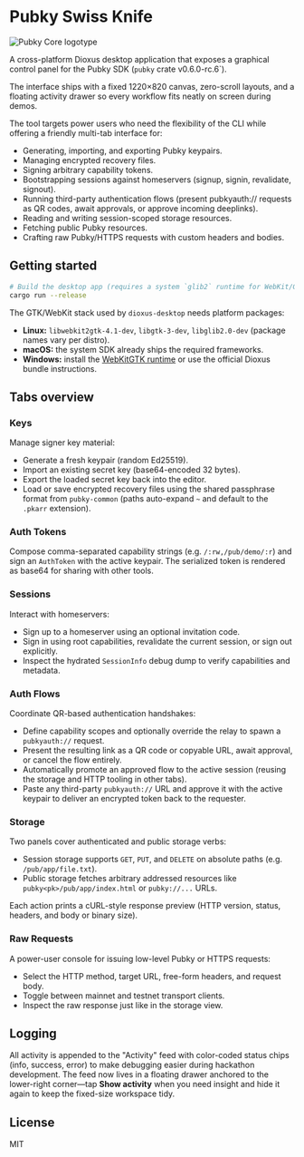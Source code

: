 # Pubky Swiss Knife

![Pubky Core logotype](https://pubky.org/pubky-core-logo.svg)

A cross-platform Dioxus desktop application that exposes a graphical control panel for the Pubky SDK (`pubky` crate v0.6.0-rc.6`).

The interface ships with a fixed 1220×820 canvas, zero-scroll layouts, and a floating activity drawer so every workflow fits neatly on screen during demos.

The tool targets power users who need the flexibility of the CLI while offering a friendly multi-tab interface for:

- Generating, importing, and exporting Pubky keypairs.
- Managing encrypted recovery files.
- Signing arbitrary capability tokens.
- Bootstrapping sessions against homeservers (signup, signin, revalidate, signout).
- Running third-party authentication flows (present pubkyauth:// requests as QR codes, await approvals, or approve incoming deeplinks).
- Reading and writing session-scoped storage resources.
- Fetching public Pubky resources.
- Crafting raw Pubky/HTTPS requests with custom headers and bodies.

## Getting started

```bash
# Build the desktop app (requires a system `glib2` runtime for WebKit/GTK)
cargo run --release
```

The GTK/WebKit stack used by `dioxus-desktop` needs platform packages:

- **Linux:** `libwebkit2gtk-4.1-dev`, `libgtk-3-dev`, `libglib2.0-dev` (package names vary per distro).
- **macOS:** the system SDK already ships the required frameworks.
- **Windows:** install the [WebKitGTK runtime](https://webkitgtk.org/) or use the official Dioxus bundle instructions.

## Tabs overview

### Keys

Manage signer key material:

- Generate a fresh keypair (random Ed25519).
- Import an existing secret key (base64-encoded 32 bytes).
- Export the loaded secret key back into the editor.
- Load or save encrypted recovery files using the shared passphrase format from `pubky-common` (paths auto-expand `~` and default to the `.pkarr` extension).

### Auth Tokens

Compose comma-separated capability strings (e.g. `/:rw,/pub/demo/:r`) and sign an `AuthToken` with the active keypair. The serialized token is rendered as base64 for sharing with other tools.

### Sessions

Interact with homeservers:

- Sign up to a homeserver using an optional invitation code.
- Sign in using root capabilities, revalidate the current session, or sign out explicitly.
- Inspect the hydrated `SessionInfo` debug dump to verify capabilities and metadata.

### Auth Flows

Coordinate QR-based authentication handshakes:

- Define capability scopes and optionally override the relay to spawn a `pubkyauth://` request.
- Present the resulting link as a QR code or copyable URL, await approval, or cancel the flow entirely.
- Automatically promote an approved flow to the active session (reusing the storage and HTTP tooling in other tabs).
- Paste any third-party `pubkyauth://` URL and approve it with the active keypair to deliver an encrypted token back to the requester.

### Storage

Two panels cover authenticated and public storage verbs:

- Session storage supports `GET`, `PUT`, and `DELETE` on absolute paths (e.g. `/pub/app/file.txt`).
- Public storage fetches arbitrary addressed resources like `pubky<pk>/pub/app/index.html` or `pubky://...` URLs.

Each action prints a cURL-style response preview (HTTP version, status, headers, and body or binary size).

### Raw Requests

A power-user console for issuing low-level Pubky or HTTPS requests:

- Select the HTTP method, target URL, free-form headers, and request body.
- Toggle between mainnet and testnet transport clients.
- Inspect the raw response just like in the storage view.

## Logging

All activity is appended to the "Activity" feed with color-coded status chips (info, success, error) to make debugging easier during hackathon development. The feed now lives in a floating drawer anchored to the lower-right corner—tap **Show activity** when you need insight and hide it again to keep the fixed-size workspace tidy.

## License

MIT
